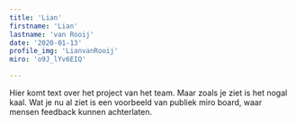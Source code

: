 ```yaml
---
title: 'Lian'
firstname: 'Lian'
lastname: 'van Rooij'
date: '2020-01-13'
profile_img: 'LianvanRooij'
miro: 'o9J_lYv6EIQ'

---
```


Hier komt text over het project van het team. Maar zoals je ziet is het nogal kaal. Wat je nu al ziet is een voorbeeld van publiek miro board, waar mensen feedback kunnen achterlaten.
